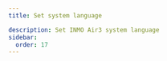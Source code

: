 ```yaml
---
title: Set system language

description: Set INMO Air3 system language
sidebar:
  order: 17
---
```






